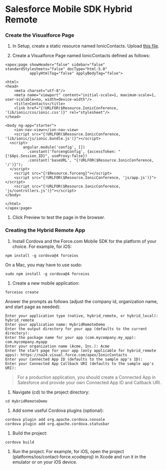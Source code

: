 # Salesforce Mobile SDK Hybrid Remote

### Create the Visualforce Page

1. In Setup, create a static resource named IonicContacts. Upload [this file](https://github.com/ccoenraets/salesforce-mobile-sdk-hybrid-remote/archive/master.zip).

1. Create a Visualforce Page named IonicContacts defined as follows:

  ```
  <apex:page showHeader="false" sidebar="false" standardStylesheets="false" docType="html-5.0"
             applyHtmlTag="false" applyBodyTag="false">
  
  <html>
  <head>
      <meta charset="utf-8"/>
      <meta name="viewport" content="initial-scale=1, maximum-scale=1, user-scalable=no, width=device-width"/>
      <title>Contacts</title>
      <link href="{!URLFOR($Resource.IonicConference, 'lib/ionic/css/ionic.css')}" rel="stylesheet"/>
  </head>
  
  <body ng-app="starter">
      <ion-nav-view></ion-nav-view>
      <script src="{!URLFOR($Resource.IonicConference, 'lib/ionic/js/ionic.bundle.js')}"></script>
    <script>
          angular.module('config', [])
            .constant('forcengConfig', {accessToken: "{!$Api.Session_ID}", useProxy:false})
            .constant('baseURL', "{!URLFOR($Resource.IonicConference, '/')}");
    </script>    
      <script src="{!$Resource.forceng}"></script>
      <script src="{!URLFOR($Resource.IonicConference, 'js/app.js')}"></script>
      <script src="{!URLFOR($Resource.IonicConference, 'js/controllers.js')}"></script>
  </body>
  
  </html>    
  </apex:page>
  ```

1. Click Preview to test the page in the browser.


### Creating the Hybrid Remote App

1. Install Cordova and the Force.com Mobile SDK for the platform of your choice. For example, for iOS:

  ```
  npm install -g cordova@4 forceios
  ```

  On a Mac, you may have to use sudo:

  ```
  sudo npm install -g cordova@4 forceios
  ```

1. Create a new mobile application:

  ```
  forceios create
  ```

  Answer the prompts as follows (adjust the company id, organization name, and start page as needed):
  
  ```
  Enter your application type (native, hybrid_remote, or hybrid_local): hybrid_remote
  Enter your application name: HybridRemoteDemo
  Enter the output directory for your app (defaults to the current directory): 
  Enter the package name for your app (com.mycompany.my_app): com.mycompany.myapp
  Enter your organization name (Acme, Inc.): Acme
  Enter the start page for your app (only applicable for hybrid_remote apps): https://na24.visual.force.com/apex/IonicContacts
  Enter your Connected App ID (defaults to the sample app's ID): 
  Enter your Connected App Callback URI (defaults to the sample app's URI): 
  ```

  > For a production application, you should create a Connected App in Salesforce and provide your own Connected App ID and Callback URI.

1. Navigate (cd) to the project directory:

  ```
  cd HybridRemoteDemo
  ```

1. Add some useful Cordova plugins (optional):

  ```
  cordova plugin add org.apache.cordova.console
  cordova plugin add org.apache.cordova.statusbar
  ```

1. Build the project:

  ```
  cordova build
  ```

1. Run the project. For example, for iOS, open the project (platforms/ios/contact-force.xcodeproj) in Xcode and run it in the emulator or on your iOS device.